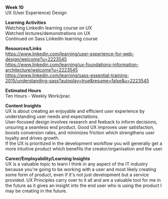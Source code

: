 **Week 10**  
UX (User Experience) Design  
  
**Learning Activities**  
Watching LinkedIn learning course on UX  
Watched lectures/demonstrations on UX  
Continued on Sass Linkedin learning course  
  
**Resources/Links**  
https://www.linkedin.com/learning/user-experience-for-web-design/welcome?u=2223545  
https://www.linkedin.com/learning/ux-foundations-information-architecture/welcome?u=2223545  
https://www.linkedin.com/learning/sass-essential-training-2015/understanding-sass?autoplay=true&resume=false&u=2223545  
    
**Estimated Hours**  
Ten Hours - Weekly Work/prac  
    
**Content Insights**  
UX is about creating an enjoyable and efficient user experience by understanding user needs and expectations.  
User-focused design involves research and feeback to inform decisions, unsuring a seamless end product. Good UX improves user satisfaction, boosts conversion rates, and minimizes friction which strengthens user loyalty and drives growth.  
If the UX is prioritized in the development workflow you will generally get a more intuitive product which benefits the creator/organisation and the user.   
  
**Career/Employability/Learning Insights**  
UX is a valuable topic to learn I think in any aspect of the IT industry because you're going to be working with a user and most likely creating some form of product, even if it's not just development but a service provided. UX Principles carry over to it all and are a valuable tool for me in the future as it gives an insight into the end user who is using the product I may be creating in the future.